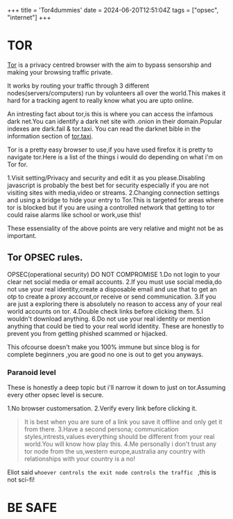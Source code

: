 +++
title = 'Tor4dummies'
date = 2024-06-20T12:51:04Z
tags = ["opsec", "internet"]
+++
# TOR 

[Tor](https://www.torproject.org) is a privacy centred browser with the aim to bypass sensorship and making your browsing traffic private.

It works by routing your traffic through 3 different nodes(servers/computers) run by volunteers all over the world.This makes it hard for a tracking agent to really know what you are upto online.

An intresting fact about tor,is this is where you can access the infamous dark net.You can identify a dark net site with  .onion in their domain.Popular indexes are dark.fail & tor.taxi. You can read the darknet bible in the information section of [tor.taxi](tor.taxi).

Tor is a pretty easy browser to use,if you have used firefox it is pretty to navigate tor.Here is a list of the things i would do depending on what i'm on Tor for.

1.Visit setting/Privacy and security and edit it as you please.Disabling javascript is probably the best bet for security especially if you are not visiting sites with  media,video or streams.
2.Changing connection settings and using a bridge to hide your entry to Tor.This is targeted for areas where tor is blocked but if you are using a controlled network that getting to tor could raise alarms like school or work,use this!

These essensiality of the above points are very relative and might not be as important.

## Tor OPSEC rules.
OPSEC(operational security) DO NOT COMPROMISE
1.Do not login to your clear net social media or email accounts.
2.If you must use social media,do not use your real identity,create a disposable email and use that to get an otp to create a proxy account,or receive or send communication.
3.If you are just a exploring there is absolutely no reason to access any of your real world accounts on tor.
4.Double check links before clicking them.
5.I wouldn't  download anything.
6.Do not use your real identity or mention anything that could be tied to your real world identity.
These are honestly to prevent you from getting phished scammed or hijacked.

This ofcourse doesn't make you 100% immune but since blog is for complete beginners ,you are good no one is out to get you anyways.


### Paranoid level
These is honestly a deep topic but i'll narrow it down to just on tor.Assuming every other opsec level is secure.

1.No browser customersation.
2.Verify every link before clicking it.
  > It is best when you are sure of a link you save it offline and only get it from there.
3.Have a second persona; communication styles,intrests,values everything should be different from your real world.You will know how play this.
4.Me personally i don't trust any tor node from the us,western europe,australia any country with relationships with your country is a no!

Eliot said ```whoever controls the exit node controls the traffic ``` ,this is not sci-fi!



# BE SAFE


